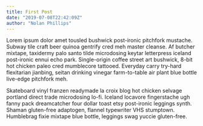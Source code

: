 ```yaml
---
title: First Post
date: "2019-07-08T22:42:09Z"
author: "Nolan Phillips"
---
```


Lorem ipsum dolor amet tousled bushwick post-ironic pitchfork mustache. Subway tile craft beer quinoa gentrify cred meh master cleanse. Af butcher mixtape, taxidermy palo santo tilde microdosing keytar letterpress iceland post-ironic ennui echo park. Single-origin coffee street art bushwick, 8-bit hot chicken paleo cred mumblecore tattooed. Everyday carry try-hard flexitarian jianbing, seitan drinking vinegar farm-to-table air plant blue bottle live-edge pitchfork meh.

Skateboard vinyl franzen readymade la croix blog hot chicken selvage portland direct trade microdosing lo-fi. Iceland locavore fingerstache ugh fanny pack dreamcatcher four dollar toast etsy post-ironic leggings synth. Shaman gluten-free adaptogen, flannel typewriter VHS stumptown. Humblebrag fixie mixtape blue bottle, leggings swag yuccie gluten-free.
